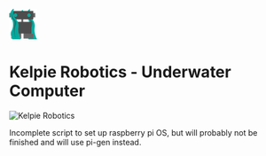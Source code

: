 ![](/docs/images/kelpie_logo.png)
# Kelpie Robotics - Underwater Computer
![Kelpie Robotics](https://img.shields.io/badge/Kelpie_Robotics-Underwater_Computer-00a99d.svg?style=for-the-badge)

Incomplete script to set up raspberry pi OS, but will probably not be finished and will use pi-gen instead.
